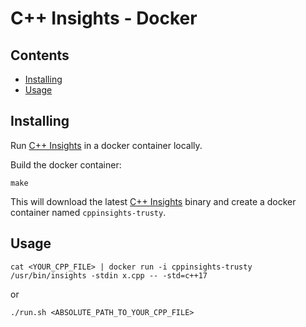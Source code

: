 # C++ Insights - Docker 

## Contents

- [Installing](#installing)
- [Usage](#usage)


## Installing

Run [C++ Insights](https://cppinsights.io) in a docker container locally.


Build the docker container:

```
make
```

This will download the latest [C++ Insights](https://cppinsights.io) binary and create a docker container named `cppinsights-trusty`.


## Usage

```
cat <YOUR_CPP_FILE> | docker run -i cppinsights-trusty /usr/bin/insights -stdin x.cpp -- -std=c++17
```

or

```
./run.sh <ABSOLUTE_PATH_TO_YOUR_CPP_FILE>
```

